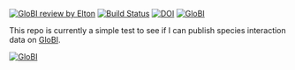 [![GloBI review by Elton](https://github.com/globalbioticinteractions/template-dataset/actions/workflows/review.yml/badge.svg)](https://github.com/globalbioticinteractions/template-dataset/actions) [![Build Status](https://app.travis-ci.com/globalbioticinteractions/template-dataset.svg)](https://app.travis-ci.com/globalbioticinteractions/template-dataset) [![DOI](https://zenodo.org/badge/26293374.svg)](https://zenodo.org/badge/latestdoi/26293374) [![GloBI](https://api.globalbioticinteractions.org/interaction.svg?accordingTo=globi:globalbioticinteractions/template-dataset)](https://globalbioticinteractions.org/?accordingTo=globi:globalbioticinteractions/template-dataset) 

This repo is currently a simple test to see if I can publish species interaction data on [GloBI](http://globalbioticinteractions.org).

[![GloBI](https://api.globalbioticinteractions.org/interaction.svg?accordingTo=aubreymoore/Guam-insect_associates-of-Gloghidion)](https://globalbioticinteractions.org/?accordingTo=aubreymoore/Guam-insect_associates-of-Gloghidion)
